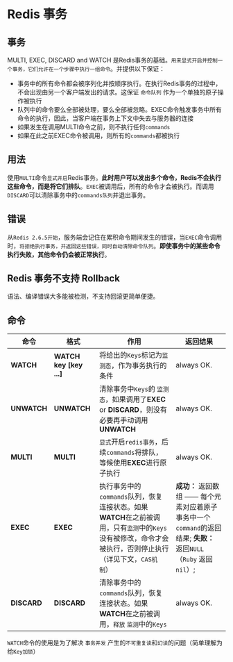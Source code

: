 # Redis 事务

## 事务

MULTI, EXEC, DISCARD and WATCH 是Redis事务的基础。`用来显式开启并控制一个事务，它们允许在一个步骤中执行一组命令`。并提供以下保证：

- 事务中的所有命令都会被序列化并按顺序执行。在执行Redis事务的过程中，不会出现由另一个客户端发出的请求。这保证 `命令队列` 作为一个单独的原子操作被执行
- 队列中的命令要么全部被处理，要么全部被忽略。EXEC命令触发事务中所有命令的执行，因此，当客户端在事务上下文中失去与服务器的连接
- 如果发生在调用MULTI命令之前，则不执行任何`commands`
- 如果在此之前EXEC命令被调用，则所有的`commands`都被执行

## 用法

使用`MULTI`命令`显式开启`Redis事务。**此时用户可以发出多个命令，Redis不会执行这些命令，而是将它们排队**。`EXEC`被调用后，所有的命令才会被执行。而调用`DISCARD`可以清除事务中的`commands队列`并退出事务。

## 错误

从`Redis 2.6.5开始`，服务端会记住在累积命令期间发生的错误，当`EXEC`命令调用时，`将拒绝执行事务，并返回这些错误，同时自动清除命令队列`。**即使事务中的某些命令执行失败，其他命令仍会被正常执行**。

## Redis 事务不支持 Rollback

语法、编译错误大多能被检测，不支持回滚更简单便捷。

## 命令

| 命令        | 格式                    | 作用                                                         | 返回结果                                                     |
| ----------- | ----------------------- | ------------------------------------------------------------ | ------------------------------------------------------------ |
| **WATCH**   | **WATCH key [key ...]** | 将给出的`Keys`标记为`监测态`，作为事务执行的条件             | always OK.                                                   |
| **UNWATCH** | **UNWATCH**             | 清除事务中`Keys`的 `监测态`，如果调用了**EXEC** or **DISCARD**，则没有必要再手动调用**UNWATCH** | always OK.                                                   |
| **MULTI**   | **MULTI**               | `显式`开启`redis事务`，后续`commands`将排队，等候使用**EXEC**进行原子执行 | always OK.                                                   |
| **EXEC**    | **EXEC**                | 执行事务中的`commands`队列，恢复连接状态。如果**WATCH**在之前被调用，只有`监测`中的`Keys`没有被修改，命令才会被执行，否则停止执行（详见下文，`CAS机制`） | **成功：** 返回数组 —— 每个元素对应着原子事务中一个 `command`的返回结果; **失败：** 返回`NULL`（`Ruby` 返回``nil``）; |
| **DISCARD** | **DISCARD**             | 清除事务中的`commands`队列，恢复连接状态。如果**WATCH**在之前被调用，`释放` `监测`中的`Keys` | always OK.                                                   |

`WATCH`命令的使用是为了解决 `事务并发` 产生的`不可重复读`和`幻读`的问题（简单理解为给`Key加锁`）